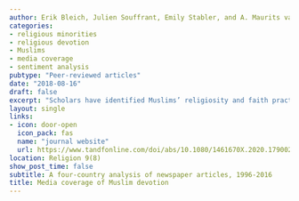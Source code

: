 ```yaml
---
author: Erik Bleich, Julien Souffrant, Emily Stabler, and A. Maurits van der Veen
categories:
- religious minorities
- religious devotion
- Muslims
- media coverage
- sentiment analysis
pubtype: "Peer-reviewed articles"
date: "2018-08-16"
draft: false
excerpt: "Scholars have identified Muslims’ religiosity and faith practices, often believed to be more intense than those of other religious groups, as a point of friction in liberal democracies. We use computer-assisted methods of lexical sentiment analysis and collocation analysis to assess more than 800,000 articles between 1996 and 2016 in a range of British, American, Canadian, and Australian newspapers. We couple this approach with human coding of 100 randomly selected articles to investigate the tone of devotion-related themes when linked to Islam and Muslims. We show that articles touching on devotion are not as negative as articles about other aspects of Islam—and indeed that they are not negative at all, on average, when focused on a key subset of devotion-related articles. We thus offer a new perspective on the perception of Islamic religiosity in Western societies. Our findings also suggest that if newspapers strive to provide a more balanced portrayal of Muslims and Islam within their pages, they may seek opportunities to include more frequent mentions of Muslim devotion."
layout: single
links:
- icon: door-open
  icon_pack: fas
  name: "journal website"
  url: https://www.tandfonline.com/doi/abs/10.1080/1461670X.2020.1790027?journalCode=rjos20
location: Religion 9(8)
show_post_time: false
subtitle: A four-country analysis of newspaper articles, 1996-2016
title: Media coverage of Muslim devotion
---
```


